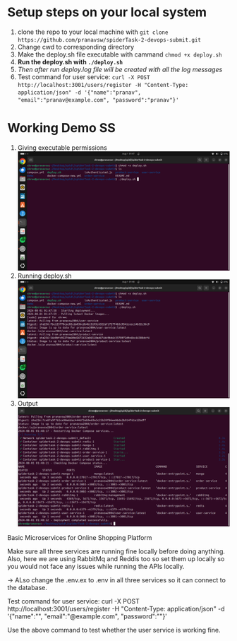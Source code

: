 # Setup steps on your local system

1. clone the repo to your local machine with `git clone https://github.com/pranavsw/spiderTask-2-devops-submit.git`
2. Change cwd to corresponding directory
3. Make the deploy.sh file executable with cammand `chmod +x deploy.sh`
4. **Run the deploy.sh with `./deploy.sh`**
5. *Then after run deploy.log file will be created with all the log messages*
6. Test command for user service: `curl -X POST http://localhost:3001/users/register -H "Content-Type: application/json" -d '{"name":"pranav", "email":"pranav@example.com", "password":"pranav"}'`



# Working Demo SS

1. Giving executable permissions
   ![Image1](/demo/image.png)
2. Running deploy.sh
   ![Image2](/demo/image3.png)
3. Output
   ![Image3](/demo/image2.png)


Basic Microservices for Online Shopping Platform

Make sure all three services are running fine locally before doing anything. Also, here we are using RabbitMq and Reddis too so set them up locally so you would not face any issues while running the APIs locally.

-> ALso change the .env.ex to .env in all three services so it can connect to the database.

Test command for user service: curl -X POST http://localhost:3001/users/register -H "Content-Type: application/json" -d '{"name":"", "email":"@example.com", "password":""}'

Use the above command to test whether the user service is working fine. 




